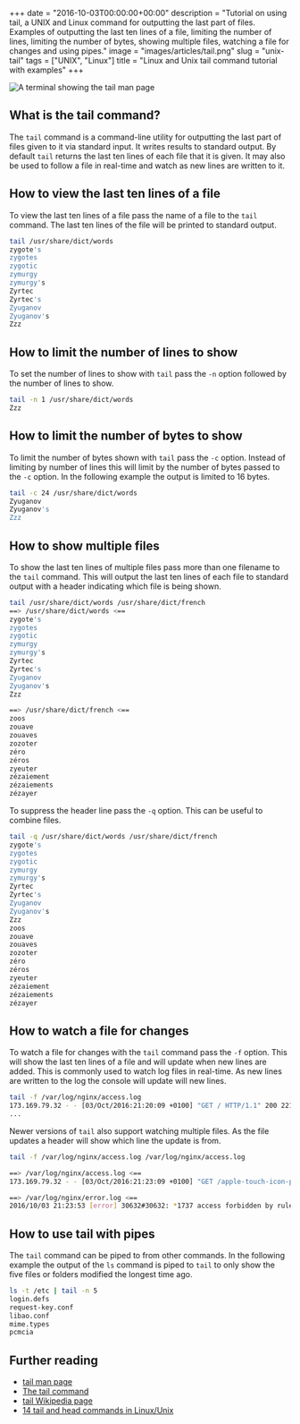 +++
date = "2016-10-03T00:00:00+00:00"
description = "Tutorial on using tail, a UNIX and Linux command for outputting the last part of files. Examples of outputting the last ten lines of a file, limiting the number of lines, limiting the number of bytes, showing multiple files, watching a file for changes and using pipes."
image = "images/articles/tail.png"
slug = "unix-tail"
tags = ["UNIX", "Linux"]
title = "Linux and Unix tail command tutorial with examples"
+++

![A terminal showing the tail man page][6]

## What is the tail command?

The `tail` command is a command-line utility for outputting the last part of
files given to it via standard input. It writes results to standard output. By
default `tail` returns the last ten lines of each file that it is given. It may
also be used to follow a file in real-time and watch as new lines are written to
it.

## How to view the last ten lines of a file

To view the last ten lines of a file pass the name of a file to the `tail`
command. The last ten lines of the file will be printed to standard output.

```sh
tail /usr/share/dict/words
zygote's
zygotes
zygotic
zymurgy
zymurgy's
Zyrtec
Zyrtec's
Zyuganov
Zyuganov's
Zzz
```

## How to limit the number of lines to show

To set the number of lines to show with `tail` pass the `-n` option followed by
the number of lines to show.

```sh
tail -n 1 /usr/share/dict/words
Zzz
```

## How to limit the number of bytes to show

To limit the number of bytes shown with `tail` pass the `-c` option. Instead of
limiting by number of lines this will limit by the number of bytes passed to the
`-c` option. In the following example the output is limited to 16 bytes.

```sh
tail -c 24 /usr/share/dict/words
Zyuganov
Zyuganov's
Zzz
```

## How to show multiple files

To show the last ten lines of multiple files pass more than one filename to the
`tail` command. This will output the last ten lines of each file to standard
output with a header indicating which file is being shown.

```sh
tail /usr/share/dict/words /usr/share/dict/french
==> /usr/share/dict/words <==
zygote's
zygotes
zygotic
zymurgy
zymurgy's
Zyrtec
Zyrtec's
Zyuganov
Zyuganov's
Zzz
```

```sh
==> /usr/share/dict/french <==
zoos
zouave
zouaves
zozoter
zéro
zéros
zyeuter
zézaiement
zézaiements
zézayer
```

To suppress the header line pass the `-q` option. This can be useful to combine
files.

```sh
tail -q /usr/share/dict/words /usr/share/dict/french
zygote's
zygotes
zygotic
zymurgy
zymurgy's
Zyrtec
Zyrtec's
Zyuganov
Zyuganov's
Zzz
zoos
zouave
zouaves
zozoter
zéro
zéros
zyeuter
zézaiement
zézaiements
zézayer
```

## How to watch a file for changes

To watch a file for changes with the `tail` command pass the `-f` option. This
will show the last ten lines of a file and will update when new lines are added.
This is commonly used to watch log files in real-time. As new lines are written
to the log the console will update will new lines.

```sh
tail -f /var/log/nginx/access.log
173.169.79.32 - - [03/Oct/2016:21:20:09 +0100] "GET / HTTP/1.1" 200 2213 "-" "Mozilla/5.0 (Macintosh; Intel Mac OS X 10_11_6) AppleWebKit/601.7.7 (KHTML, like Gecko)"
...
```

Newer versions of `tail` also support watching multiple files. As the file
updates a header will show which line the update is from.

```sh
tail -f /var/log/nginx/access.log /var/log/nginx/access.log
```

```sh
==> /var/log/nginx/access.log <==
173.169.79.32 - - [03/Oct/2016:21:23:09 +0100] "GET /apple-touch-icon-precomposed.png HTTP/1.1" 404 162 "-" "Safari/11601.7.7 CFNetwork/760.6.3 Darwin/15.6.0 (x86_64)"
```

```sh
==> /var/log/nginx/error.log <==
2016/10/03 21:23:53 [error] 30632#30632: *1737 access forbidden by rule, client: 216.137.60.86, server: shapeshed.com, request: "GET /wp-login.php HTTP/1.1", host: "shapeshed.com"
```

## How to use tail with pipes

The `tail` command can be piped to from other commands. In the following example
the output of the `ls` command is piped to `tail` to only show the five files or
folders modified the longest time ago.

```sh
ls -t /etc | tail -n 5
login.defs
request-key.conf
libao.conf
mime.types
pcmcia
```

## Further reading

- [tail man page][1]
- [The tail command][3]
- [tail Wikipedia page][4]
- [14 tail and head commands in Linux/Unix][5]

[1]: http://linux.die.net/man/1/tail
[3]: http://www.linfo.org/tail.html
[4]: https://en.wikipedia.org/wiki/Tail_(Unix)
[5]: https://www.linux.com/blog/14-tail-and-head-commands-linuxunix
[6]: /images/articles/tail.png "Linux and Unix tail command"
